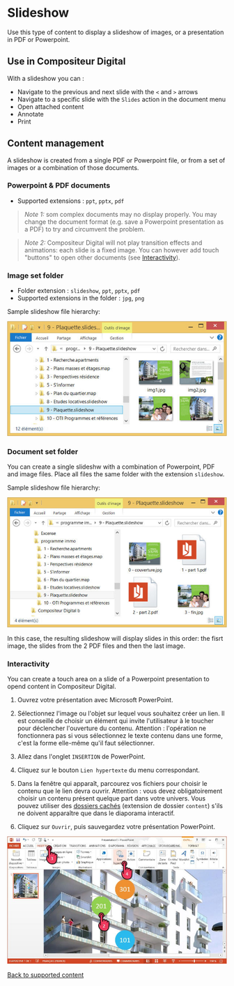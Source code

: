 # Slideshow

Use this type of content to display a slideshow of images, or a presentation in PDF or Powerpoint.

## Use in Compositeur Digital

With a slideshow you can :

- Navigate to the previous and next slide with the `<` and `>` arrows
- Navigate to a specific slide with the `Slides` action in the document menu
- Open attached content
- Annotate
- Print

## Content management

A slideshow is created from a single PDF or Powerpoint file, or from a set of images or a combination of those documents.

### Powerpoint & PDF documents

- Supported extensions : `ppt`, `pptx`, `pdf`

>*Note 1:* som complex documents may no display properly. You may change the document format (e.g. save a Powerpoint presentation as a PDF) to try and circumvent the problem.

>*Note 2:* Compositeur Digital will not play transition effects and animations: each slide is a fixed image. You can however add touch "buttons" to open other documents (see [Interactivity](interactive)).

### Image set folder

- Folder extension : `slideshow`, `ppt`, `pptx`, `pdf`
- Supported extensions in the folder : `jpg`, `png`

Sample slideshow file hierarchy:

![explorer slideshow img](img/explorer_slideshow_img.jpg)

### Document set folder

You can create a single slideshw with a combination of Powerpoint, PDF and image files. Place all files the same folder with the extension `slideshow`.

Sample slideshow file hierarchy:

![explorer slideshow docs](img/explorer_slideshow_docs.jpg)

In this case, the resulting slideshow will display slides in this order: the fisrt image, the slides from the 2 PDF files and then the last image.

### <a name="interactive"></a> Interactivity

You can create a touch area on a slide of a Powerpoint presentation to opend content in Compositeur Digital.

1. Ouvrez votre présentation avec Microsoft PowerPoint.
2. Sélectionnez l'image ou l'objet sur lequel vous souhaitez créer un lien. Il est conseillé de choisir un élément qui invite l'utilisateur à le toucher pour déclencher l'ouverture du contenu.
	Attention : l'opération ne fonctionnera pas si vous sélectionnez le texte contenu dans une forme, c'est la forme elle-même qu'il faut sélectionner.
3. Allez dans l'onglet `INSERTION` de PowerPoint.
4. Cliquez sur le bouton `Lien hypertexte` du menu correspondant.
5. Dans la fenêtre qui apparaît, parcourez vos fichiers pour choisir le contenu que le lien devra ouvrir.
	Attention : vous devez obligatoirement choisir un contenu présent quelque part dans votre univers.
	Vous pouvez utiliser des [dossiers cachés](manage_contents#contentFolder) (extension de dossier `content`) s'ils ne doivent apparaître que dans le diaporama interactif.
	
6. Cliquez sur `Ouvrir`, puis sauvegardez votre présentation PowerPoint.

![powerpoint slideshow liens](img/powerpoint_slideshow_liens.jpg)

[Back to supported content](content_types.md)
